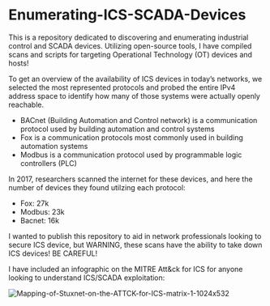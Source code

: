 # Enumerating-ICS-SCADA-Devices
This is a repository dedicated to discovering and enumerating industrial control and SCADA devices. Utilizing open-source tools, I have compiled scans and scripts for targeting Operational Technology (OT) devices and hosts! 

To get an overview of the availability of ICS devices in today’s networks, we selected the most represented protocols and probed the entire IPv4 address space to identify how many of those systems were actually openly reachable.

  - BACnet (Building Automation and Control network) is a communication protocol used by building automation and control systems
  - Fox is a communication protocols most commonly used in building automation systems
  - Modbus is a communication protocol used by programmable logic controllers (PLC)

In 2017, researchers scanned the internet for these devices, and here the number of devices they found utilzing each protocol:
  - Fox: 27k
  - Modbus: 23k
  - Bacnet: 16k

I wanted to publish this repository to aid in network professionals looking to secure ICS device, but WARNING, these scans have the ability to take down ICS devices! BE CAREFUL!

I have included an infographic on the MITRE Att&ck for ICS for anyone looking to understand ICS/SCADA exploitation:


![Mapping-of-Stuxnet-on-the-ATTCK-for-ICS-matrix-1-1024x532](https://user-images.githubusercontent.com/72598486/132959154-3258f30d-113d-452c-b33f-e12147798d4b.png)

